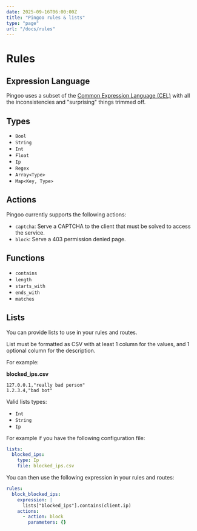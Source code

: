 ```yaml
---
date: 2025-09-16T06:00:00Z
title: "Pingoo rules & lists"
type: "page"
url: "/docs/rules"
---
```


# Rules

## Expression Language

Pingoo uses a subset of the [Common Expression Language (CEL)](https://cel.dev) with all the inconsistencies and "surprising" things trimmed off.

## Types

- `Bool`
- `String`
- `Int`
- `Float`
- `Ip`
- `Regex`
- `Array<Type>`
- `Map<Key, Type>`


## Actions

Pingoo currently supports the following actions:

- `captcha`: Serve a CAPTCHA to the client that must be solved to access the service.
- `block`: Serve a 403 permission denied page.



## Functions

- `contains`
- `length`
- `starts_with`
- `ends_with`
- `matches`


## Lists

You can provide lists to use in your rules and routes.

List must be formatted as CSV with at least 1 column for the values, and 1 optional column for the description.

For example:

**blocked_ips.csv**
```csv
127.0.0.1,"really bad person"
1.2.3.4,"bad bot"
```

Valid lists types:
- `Int`
- `String`
- `Ip`


For example if you have the following configuration file:

```yml
lists:
  blocked_ips:
    type: Ip
    file: blocked_ips.csv
```

You can then use the following expression in your rules and routes:

```yml
rules:
  block_blocked_ips:
    expression: |
      lists["blocked_ips"].contains(client.ip)
    actions:
      - action: block
        parameters: {}
```
